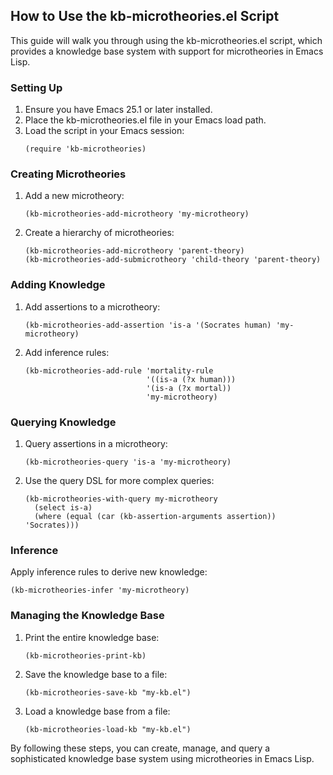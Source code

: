 ## How to Use the kb-microtheories.el Script

This guide will walk you through using the kb-microtheories.el script, which provides a knowledge base system with support for microtheories in Emacs Lisp.

### Setting Up

1. Ensure you have Emacs 25.1 or later installed.
2. Place the kb-microtheories.el file in your Emacs load path.
3. Load the script in your Emacs session:
   ```elisp
   (require 'kb-microtheories)
   ```

### Creating Microtheories

1. Add a new microtheory:
   ```elisp
   (kb-microtheories-add-microtheory 'my-microtheory)
   ```

2. Create a hierarchy of microtheories:
   ```elisp
   (kb-microtheories-add-microtheory 'parent-theory)
   (kb-microtheories-add-submicrotheory 'child-theory 'parent-theory)
   ```

### Adding Knowledge

1. Add assertions to a microtheory:
   ```elisp
   (kb-microtheories-add-assertion 'is-a '(Socrates human) 'my-microtheory)
   ```

2. Add inference rules:
   ```elisp
   (kb-microtheories-add-rule 'mortality-rule
                              '((is-a (?x human)))
                              '(is-a (?x mortal))
                              'my-microtheory)
   ```

### Querying Knowledge

1. Query assertions in a microtheory:
   ```elisp
   (kb-microtheories-query 'is-a 'my-microtheory)
   ```

2. Use the query DSL for more complex queries:
   ```elisp
   (kb-microtheories-with-query my-microtheory
     (select is-a)
     (where (equal (car (kb-assertion-arguments assertion)) 'Socrates)))
   ```

### Inference

Apply inference rules to derive new knowledge:
```elisp
(kb-microtheories-infer 'my-microtheory)
```

### Managing the Knowledge Base

1. Print the entire knowledge base:
   ```elisp
   (kb-microtheories-print-kb)
   ```

2. Save the knowledge base to a file:
   ```elisp
   (kb-microtheories-save-kb "my-kb.el")
   ```

3. Load a knowledge base from a file:
   ```elisp
   (kb-microtheories-load-kb "my-kb.el")
   ```

By following these steps, you can create, manage, and query a sophisticated knowledge base system using microtheories in Emacs Lisp.
